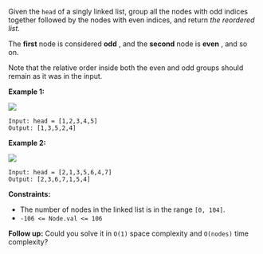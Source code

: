 Given the `head` of a singly linked list, group all the nodes with odd indices
together followed by the nodes with even indices, and return _the reordered
list_.

The **first** node is considered **odd** , and the **second** node is **even**
, and so on.

Note that the relative order inside both the even and odd groups should remain
as it was in the input.



**Example 1:**

![](https://assets.leetcode.com/uploads/2021/03/10/oddeven-linked-list.jpg)

    
    
    Input: head = [1,2,3,4,5]
    Output: [1,3,5,2,4]
    

**Example 2:**

![](https://assets.leetcode.com/uploads/2021/03/10/oddeven2-linked-list.jpg)

    
    
    Input: head = [2,1,3,5,6,4,7]
    Output: [2,3,6,7,1,5,4]
    



**Constraints:**

  * The number of nodes in the linked list is in the range `[0, 104]`.
  * `-106 <= Node.val <= 106`



**Follow up:** Could you solve it in `O(1)` space complexity and `O(nodes)`
time complexity?

